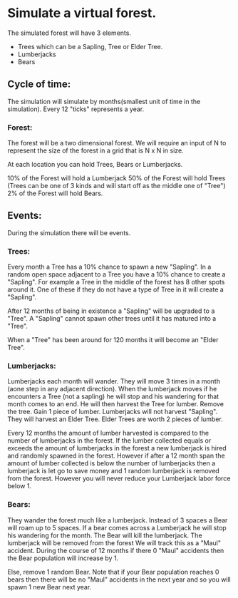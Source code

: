 # Simulate a virtual forest.

The simulated forest will have 3 elements.
- Trees which can be a Sapling, Tree or Elder Tree.
- Lumberjacks
- Bears 

## Cycle of time:

The simulation will simulate by months(smallest unit of time in the simulation). Every 12 "ticks" represents a year. 

### Forest:

The forest will be a two dimensional forest. We will require an input of N to represent the size of the forest in a grid that is N x N in size. 

At each location you can hold Trees, Bears or Lumberjacks. 

10% of the Forest will hold a Lumberjack 
50% of the Forest will hold Trees (Trees can be one of 3 kinds and will start off as the middle one of "Tree") 
2% of the Forest will hold Bears.

## Events:

During the simulation there will be events. 

### Trees:

Every month a Tree has a 10% chance to spawn a new "Sapling". In a random open space adjacent to a Tree you have a 10% chance to create a "Sapling". For example a Tree in the middle of the forest has 8 other spots around it. One of these if they do not have a type of Tree in it will create a "Sapling".

After 12 months of being in existence a "Sapling" will be upgraded to a "Tree". A "Sapling" cannot spawn other trees until it has matured into a "Tree".

When a "Tree" has been around for 120 months it will become an "Elder Tree".

### Lumberjacks:

Lumberjacks each month will wander. They will move 3 times in a month (aone step in any adjacent direction). 
When the lumberjack moves if he encounters a Tree (not a sapling) he will stop and his wandering for that month comes to an end. He will then harvest the Tree for lumber. Remove the tree. Gain 1 piece of lumber. Lumberjacks will not harvest "Sapling". They will harvest an Elder Tree. Elder Trees are worth 2 pieces of lumber.

Every 12 months the amount of lumber harvested is compared to the number of lumberjacks in the forest. If the lumber collected equals or exceeds the amount of lumberjacks in the forest a new lumberjack is hired and randomly spawned in the forest. 
However if after a 12 month span the amount of lumber collected is below the number of lumberjacks then a lumberjack is let go to save money and 1 random lumberjack is removed from the forest. However you will never reduce your Lumberjack labor force below 1.

### Bears:

They wander the forest much like a lumberjack. Instead of 3 spaces a Bear will roam up to 5 spaces. If a bear comes across a Lumberjack he will stop his wandering for the month. 
The Bear will kill the lumberjack. The lumberjack will be removed from the forest 
We will track this as a "Maul" accident. During the course of 12 months if there 0 "Maul" accidents then the Bear population will increase by 1. 

Else, remove 1 random Bear. 
Note that if your Bear population reaches 0 bears then there will be no "Maul" accidents in the next year and so you will spawn 1 new Bear next year.
